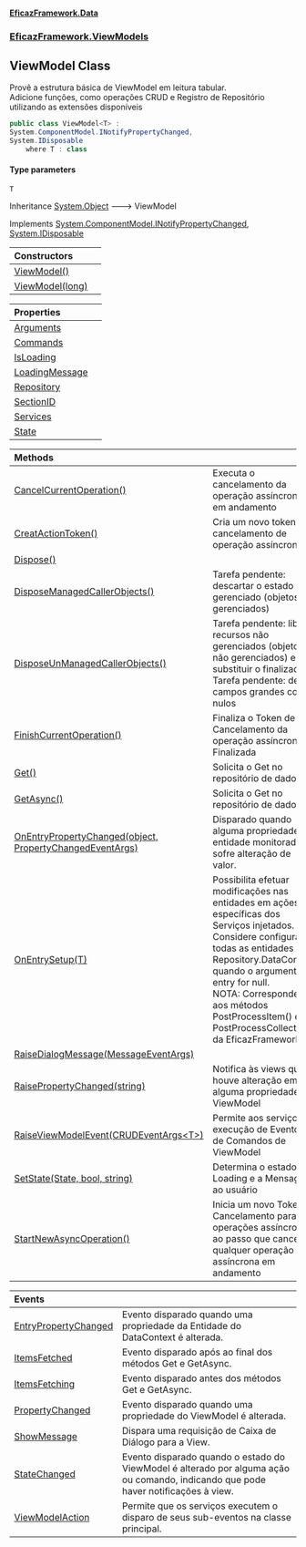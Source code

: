 #### [EficazFramework.Data](EficazFrameworkData.md 'EficazFramework Data')
### [EficazFramework.ViewModels](EficazFrameworkData.md#EficazFramework.ViewModels 'EficazFramework.ViewModels')

## ViewModel<T> Class

Provê a estrutura básica de ViewModel em leitura tabular.  
Adicione funções, como operações CRUD e Registro de Repositório utilizando as extensões disponíveis

```csharp
public class ViewModel<T> :
System.ComponentModel.INotifyPropertyChanged,
System.IDisposable
    where T : class
```
#### Type parameters

<a name='EficazFramework.ViewModels.ViewModel_T_.T'></a>

`T`

Inheritance [System.Object](https://docs.microsoft.com/en-us/dotnet/api/System.Object 'System.Object') &#129106; ViewModel<T>

Implements [System.ComponentModel.INotifyPropertyChanged](https://docs.microsoft.com/en-us/dotnet/api/System.ComponentModel.INotifyPropertyChanged 'System.ComponentModel.INotifyPropertyChanged'), [System.IDisposable](https://docs.microsoft.com/en-us/dotnet/api/System.IDisposable 'System.IDisposable')

| Constructors | |
| :--- | :--- |
| [ViewModel()](EficazFramework.ViewModels/ViewModel_T_/ViewModel().md 'EficazFramework.ViewModels.ViewModel<T>.ViewModel()') | |
| [ViewModel(long)](EficazFramework.ViewModels/ViewModel_T_/ViewModel(long).md 'EficazFramework.ViewModels.ViewModel<T>.ViewModel(long)') | |

| Properties | |
| :--- | :--- |
| [Arguments](EficazFramework.ViewModels/ViewModel_T_/Arguments.md 'EficazFramework.ViewModels.ViewModel<T>.Arguments') | |
| [Commands](EficazFramework.ViewModels/ViewModel_T_/Commands.md 'EficazFramework.ViewModels.ViewModel<T>.Commands') | |
| [IsLoading](EficazFramework.ViewModels/ViewModel_T_/IsLoading.md 'EficazFramework.ViewModels.ViewModel<T>.IsLoading') | |
| [LoadingMessage](EficazFramework.ViewModels/ViewModel_T_/LoadingMessage.md 'EficazFramework.ViewModels.ViewModel<T>.LoadingMessage') | |
| [Repository](EficazFramework.ViewModels/ViewModel_T_/Repository.md 'EficazFramework.ViewModels.ViewModel<T>.Repository') | |
| [SectionID](EficazFramework.ViewModels/ViewModel_T_/SectionID.md 'EficazFramework.ViewModels.ViewModel<T>.SectionID') | |
| [Services](EficazFramework.ViewModels/ViewModel_T_/Services.md 'EficazFramework.ViewModels.ViewModel<T>.Services') | |
| [State](EficazFramework.ViewModels/ViewModel_T_/State.md 'EficazFramework.ViewModels.ViewModel<T>.State') | |

| Methods | |
| :--- | :--- |
| [CancelCurrentOperation()](EficazFramework.ViewModels/ViewModel_T_/CancelCurrentOperation().md 'EficazFramework.ViewModels.ViewModel<T>.CancelCurrentOperation()') | Executa o cancelamento da operação assíncrona em andamento |
| [CreatActionToken()](EficazFramework.ViewModels/ViewModel_T_/CreatActionToken().md 'EficazFramework.ViewModels.ViewModel<T>.CreatActionToken()') | Cria um novo token de cancelamento de operação assíncrona |
| [Dispose()](EficazFramework.ViewModels/ViewModel_T_/Dispose().md 'EficazFramework.ViewModels.ViewModel<T>.Dispose()') | |
| [DisposeManagedCallerObjects()](EficazFramework.ViewModels/ViewModel_T_/DisposeManagedCallerObjects().md 'EficazFramework.ViewModels.ViewModel<T>.DisposeManagedCallerObjects()') | Tarefa pendente: descartar o estado gerenciado (objetos gerenciados) |
| [DisposeUnManagedCallerObjects()](EficazFramework.ViewModels/ViewModel_T_/DisposeUnManagedCallerObjects().md 'EficazFramework.ViewModels.ViewModel<T>.DisposeUnManagedCallerObjects()') | Tarefa pendente: liberar recursos não gerenciados (objetos não gerenciados) e substituir o finalizador<br/>Tarefa pendente: definir campos grandes como nulos |
| [FinishCurrentOperation()](EficazFramework.ViewModels/ViewModel_T_/FinishCurrentOperation().md 'EficazFramework.ViewModels.ViewModel<T>.FinishCurrentOperation()') | Finaliza o Token de Cancelamento da operação assíncrona Finalizada |
| [Get()](EficazFramework.ViewModels/ViewModel_T_/Get().md 'EficazFramework.ViewModels.ViewModel<T>.Get()') | Solicita o Get no repositório de dados. |
| [GetAsync()](EficazFramework.ViewModels/ViewModel_T_/GetAsync().md 'EficazFramework.ViewModels.ViewModel<T>.GetAsync()') | Solicita o Get no repositório de dados. |
| [OnEntryPropertyChanged(object, PropertyChangedEventArgs)](EficazFramework.ViewModels/ViewModel_T_/OnEntryPropertyChanged(object,PropertyChangedEventArgs).md 'EficazFramework.ViewModels.ViewModel<T>.OnEntryPropertyChanged(object, System.ComponentModel.PropertyChangedEventArgs)') | Disparado quando alguma propriedade de entidade monitorada sofre alteração de valor. |
| [OnEntrySetup(T)](EficazFramework.ViewModels/ViewModel_T_/OnEntrySetup(T).md 'EficazFramework.ViewModels.ViewModel<T>.OnEntrySetup(T)') | Possibilita efetuar modificações nas entidades em ações específicas dos Serviços injetados.<br/>Considere configurar todas as entidades de Repository.DataContext quando o argumento entry for null.<br/>NOTA: Corresponde aos métodos PostProcessItem() e PostProcessCollection() da EficazFrameworkV3. |
| [RaiseDialogMessage(MessageEventArgs)](EficazFramework.ViewModels/ViewModel_T_/RaiseDialogMessage(MessageEventArgs).md 'EficazFramework.ViewModels.ViewModel<T>.RaiseDialogMessage(EficazFramework.Events.MessageEventArgs)') | |
| [RaisePropertyChanged(string)](EficazFramework.ViewModels/ViewModel_T_/RaisePropertyChanged(string).md 'EficazFramework.ViewModels.ViewModel<T>.RaisePropertyChanged(string)') | Notifica às views que houve alteração em alguma propriedade do ViewModel |
| [RaiseViewModelEvent(CRUDEventArgs&lt;T&gt;)](EficazFramework.ViewModels/ViewModel_T_/RaiseViewModelEvent(CRUDEventArgs_T_).md 'EficazFramework.ViewModels.ViewModel<T>.RaiseViewModelEvent(EficazFramework.Events.CRUDEventArgs<T>)') | Permite aos serviços a execução de Eventos de Comandos de ViewModel |
| [SetState(State, bool, string)](EficazFramework.ViewModels/ViewModel_T_/SetState(State,bool,string).md 'EficazFramework.ViewModels.ViewModel<T>.SetState(EficazFramework.Enums.CRUD.State, bool, string)') | Determina o estado de Loading e a Mensagem ao usuário |
| [StartNewAsyncOperation()](EficazFramework.ViewModels/ViewModel_T_/StartNewAsyncOperation().md 'EficazFramework.ViewModels.ViewModel<T>.StartNewAsyncOperation()') | Inicia um novo Token de Cancelamento para operações assíncronas, ao passo que cancela qualquer operação assíncrona em andamento |

| Events | |
| :--- | :--- |
| [EntryPropertyChanged](EficazFramework.ViewModels/ViewModel_T_/EntryPropertyChanged.md 'EficazFramework.ViewModels.ViewModel<T>.EntryPropertyChanged') | Evento disparado quando uma propriedade da Entidade do DataContext é alterada. |
| [ItemsFetched](EficazFramework.ViewModels/ViewModel_T_/ItemsFetched.md 'EficazFramework.ViewModels.ViewModel<T>.ItemsFetched') | Evento disparado após ao final dos métodos Get e GetAsync. |
| [ItemsFetching](EficazFramework.ViewModels/ViewModel_T_/ItemsFetching.md 'EficazFramework.ViewModels.ViewModel<T>.ItemsFetching') | Evento disparado antes dos métodos Get e GetAsync. |
| [PropertyChanged](EficazFramework.ViewModels/ViewModel_T_/PropertyChanged.md 'EficazFramework.ViewModels.ViewModel<T>.PropertyChanged') | Evento disparado quando uma propriedade do ViewModel é alterada. |
| [ShowMessage](EficazFramework.ViewModels/ViewModel_T_/ShowMessage.md 'EficazFramework.ViewModels.ViewModel<T>.ShowMessage') | Dispara uma requisição de Caixa de Diálogo para a View. |
| [StateChanged](EficazFramework.ViewModels/ViewModel_T_/StateChanged.md 'EficazFramework.ViewModels.ViewModel<T>.StateChanged') | Evento disparado quando o estado do ViewModel é alterado por alguma ação ou comando, indicando que pode haver notificações à view. |
| [ViewModelAction](EficazFramework.ViewModels/ViewModel_T_/ViewModelAction.md 'EficazFramework.ViewModels.ViewModel<T>.ViewModelAction') | Permite que os serviços executem o disparo de seus sub-eventos na classe principal. |

